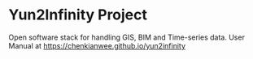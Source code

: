 # Yun2Infinity Project
Open software stack for handling GIS, BIM and Time-series data. User Manual at https://chenkianwee.github.io/yun2infinity